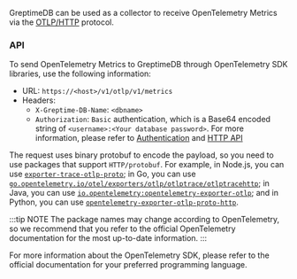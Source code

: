 
GreptimeDB can be used as a collector to receive OpenTelemetry Metrics via the [OTLP/HTTP](https://opentelemetry.io/docs/specs/otlp/#otlphttp) protocol. 

### API

To send OpenTelemetry Metrics to GreptimeDB through OpenTelemetry SDK libraries, use the following information:

* URL: `https://<host>/v1/otlp/v1/metrics`
* Headers:
  * `X-Greptime-DB-Name`: `<dbname>`
  * `Authorization`: `Basic` authentication, which is a Base64 encoded string of `<username>:<Your database password>`. For more information, please refer to [Authentication](https://docs.greptime.com/user-guide/clients/authentication) and [HTTP API](https://docs.greptime.com/user-guide/clients/http-api#authentication)

The request uses binary protobuf to encode the payload, so you need to use packages that support `HTTP/protobuf`. For example, in Node.js, you can use [`exporter-trace-otlp-proto`](https://www.npmjs.com/package/@opentelemetry/exporter-trace-otlp-proto); in Go, you can use [`go.opentelemetry.io/otel/exporters/otlp/otlptrace/otlptracehttp`](https://pkg.go.dev/go.opentelemetry.io/otel/exporters/otlp/otlptrace/otlptracehttp); in Java, you can use [`io.opentelemetry:opentelemetry-exporter-otlp`](https://mvnrepository.com/artifact/io.opentelemetry/opentelemetry-exporter-otlp); and in Python, you can use [`opentelemetry-exporter-otlp-proto-http`](https://pypi.org/project/opentelemetry-exporter-otlp-proto-http/).

:::tip NOTE
The package names may change according to OpenTelemetry, so we recommend that you refer to the official OpenTelemetry documentation for the most up-to-date information.
:::

For more information about the OpenTelemetry SDK, please refer to the official documentation for your preferred programming language.
